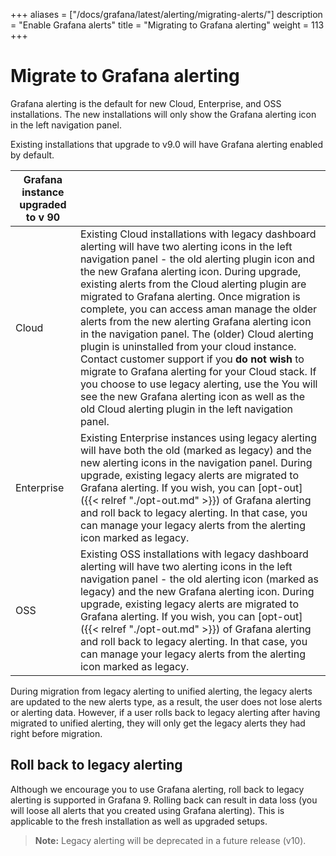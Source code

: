 +++
aliases = ["/docs/grafana/latest/alerting/migrating-alerts/"]
description = "Enable Grafana alerts"
title = "Migrating to Grafana alerting"
weight = 113
+++

# Migrate to Grafana alerting

Grafana alerting is the default for new Cloud, Enterprise, and OSS installations. The new installations will only show the Grafana alerting icon in the left navigation panel.

Existing installations that upgrade to v9.0 will have Grafana alerting enabled by default.

| Grafana instance upgraded to v 90 |                                                                                                                                                                                                                                                                                                                                                                                                                                                                                                                                                                                                                                                                                                                                                                                       |
| --------------------------------- | ------------------------------------------------------------------------------------------------------------------------------------------------------------------------------------------------------------------------------------------------------------------------------------------------------------------------------------------------------------------------------------------------------------------------------------------------------------------------------------------------------------------------------------------------------------------------------------------------------------------------------------------------------------------------------------------------------------------------------------------------------------------------------------- |
| Cloud                             | Existing Cloud installations with legacy dashboard alerting will have two alerting icons in the left navigation panel - the old alerting plugin icon and the new Grafana alerting icon. During upgrade, existing alerts from the Cloud alerting plugin are migrated to Grafana alerting. Once migration is complete, you can access aman manage the older alerts from the new alerting Grafana alerting icon in the navigation panel. The (older) Cloud alerting plugin is uninstalled from your cloud instance. Contact customer support if you **do not wish** to migrate to Grafana alerting for your Cloud stack. If you choose to use legacy alerting, use the You will see the new Grafana alerting icon as well as the old Cloud alerting plugin in the left navigation panel. |
| Enterprise                        | Existing Enterprise instances using legacy alerting will have both the old (marked as legacy) and the new alerting icons in the navigation panel. During upgrade, existing legacy alerts are migrated to Grafana alerting. If you wish, you can [opt-out]({{< relref "./opt-out.md" >}}) of Grafana alerting and roll back to legacy alerting. In that case, you can manage your legacy alerts from the alerting icon marked as legacy.                                                                                                                                                                                                                                                                                                                                               |
| OSS                               | Existing OSS installations with legacy dashboard alerting will have two alerting icons in the left navigation panel - the old alerting icon (marked as legacy) and the new Grafana alerting icon. During upgrade, existing legacy alerts are migrated to Grafana alerting. If you wish, you can [opt-out]({{< relref "./opt-out.md" >}}) of Grafana alerting and roll back to legacy alerting. In that case, you can manage your legacy alerts from the alerting icon marked as legacy.                                                                                                                                                                                                                                                                                               |

During migration from legacy alerting to unified alerting, the legacy alerts are updated to the new alerts type, as a result, the user does not lose alerts or alerting data. However, if a user rolls back to legacy alerting after having migrated to unified alerting, they will only get the legacy alerts they had right before migration.

## Roll back to legacy alerting

Although we encourage you to use Grafana alerting, roll back to legacy alerting is supported in Grafana 9. Rolling back can result in data loss (you will loose all alerts that you created using Grafana alerting). This is applicable to the fresh installation as well as upgraded setups.

> **Note:** Legacy alerting will be deprecated in a future release (v10).
